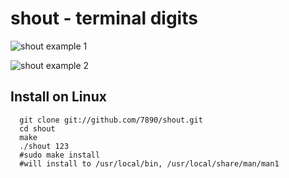 shout - terminal digits
=======================

![shout example 1](blob/master/doc/shout1.png?raw=true)

![shout example 2](blob/master/doc/shout1.png?raw=true)

Install on Linux
----------------

```
  git clone git://github.com/7890/shout.git
  cd shout
  make
  ./shout 123
  #sudo make install
  #will install to /usr/local/bin, /usr/local/share/man/man1
```
